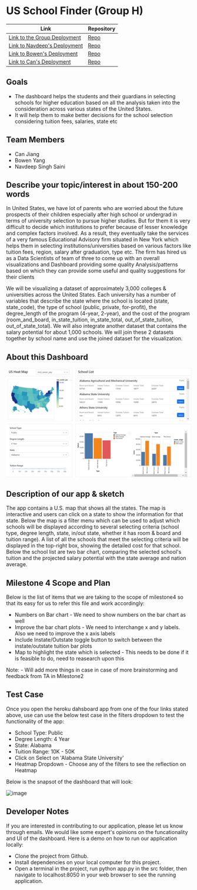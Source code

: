 # US School Finder (Group H)

| Link      | Repository |
| ----------- | ----------- |
| [Link to the Group Deployment](https://us-school-finder.herokuapp.com/)     | [Repo](https://github.com/ubco-mds-2021-labs/dashboard1-data551_group-h)       |
| [Link to Navdeep's Deployment](https://us-school-finder-navdeep.herokuapp.com/)   | [Repo](https://github.com/navdeep94/dashboard1-data551_group-h/tree/main)        |
| [Link to Bowen's Deployment](https://us-school-finder-bowen.herokuapp.com/)   | [Repo](https://github.com/boweny0319/dashboard1-data551_group-h/tree/main)        |
| [Link to Can's Deployment](https://us-school-finder-can.herokuapp.com/)   | [Repo](https://github.com/CenatexCJ/dashboard1-data551_group-h/tree/main)       |

## Goals

- The dashboard helps the students and their guardians in selecting schools for higher education based on all the analysis taken into the consideration across various states of the United States.
- It will help them to make better decisions for the school selection considering tuition fees, salaries, state etc

## Team Members

- Can Jiang
- Bowen Yang
- Navdeep Singh Saini

## Describe your topic/interest in about 150-200 words

In United States, we have lot of parents who are worried about the future prospects of their children especially after high school or undergrad in terms of university selection to pursue higher studies. But for them it is very difficult to decide which institutions to prefer because of lesser knowledge and complex factors involved. As a result, they eventually take the services of a very famous Educational Advisory firm situated in New York which helps them in selecting institutions/universities based on various factors like tuition fees, region, salary after graduation, type etc. The firm has hired us as a Data Scientists of team of three to come up with an overall visualizations and Dashboard providing some quality Analysis/patterns based on which they can provide some useful and quality suggestions for their clients

We will be visualizing a dataset of approximately 3,000 colleges & universities across the United States. Each university has a number of variables that describe the state where the school is located (state, state_code), the type of school (public, private, for-profit), the degree_length of the program (4-year, 2-year), and the cost of the program (room_and_board, in_state_tuition, in_state_total, out_of_state_tuition, out_of_state_total). We will also integrate another dataset that contains the salary potential for about 1,000 schools. We will join these 2 datasets together by school name and use the joined dataset for the visualization.

## About this Dashboard

<img src ="dashboard.jpg" width="1000px">

## Description of our app & sketch

The app contains a U.S. map that shows all the states. The map is interactive and users can click on a state to show the information for that state. Below the map is a filter menu which can be used to adjust which schools will be displayed according to several selecting criteria (school type, degree length, state, in/out state, whether it has room & board and tuition range). A list of all the schools that meet the selecting criteria will be displayed in the top-right box, showing the detailed cost for that school. Below the school list are two bar chart, comparing the selected school's tuition and the projected salary potential with the state average and nation average.

## Milestone 4 Scope and Plan

Below is the list of items that we are taking to the scope of milestone4 so that its easy for us to refer this file and work accordingly:

- Numbers on Bar chart - We need to show numbers on the bar chart as well
- Improve the bar chart plots - We need to interchange x and y labels. Also we need to improve the x axis labels
- Include Instate/Outstate toggle button to switch between the instate/outstate tuition bar plots
- Map to highlight the state which is selected - This needs to be done if it is feasible to do, need to reasearch upon this

Note: - Will add more things in case in case of more brainstorming and feedback from TA in Milestone2

## Test Case

Once you open the heroku dahsboard app from one of the four links stated above, use can use the below test case in the filters dropdown to test the functionality of the app:

- School Type: Public
- Degree Length: 4 Year
- State: Alabama
- Tuition Range: 10K - 50K
- Click on Select on 'Alabama State University'
- Heatmap Dropdown - Choose any of the filters to see the reflection on Heatmap

Below is the snapsot of the dashboard that will look:

![image](https://user-images.githubusercontent.com/87165579/157771851-d13c820f-7d25-4593-9fd0-ffa4be8ea2f2.png)

## Developer Notes

If you are interested in contributing to our application, please let us know through emails. We would like some expert's opinions on the funcationality and UI of the dashboard. Here is a demo on how to run our application locally:

- Clone the project from Github.
- Install dependencies on your local computer for this project.
- Open a terminal in the project, run python app.py in the src folder, then navigate to localhost:8050 in your web browser to see the running application.


